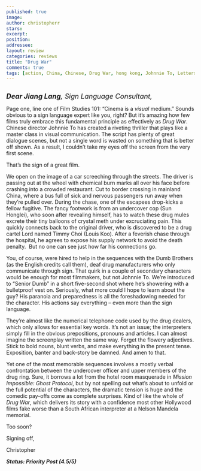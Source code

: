 ```yaml
---
published: true
image:
author: christopherr 
stars: 
excerpt: 
position: 
addressee: 
layout: review
categories: reviews
title: "Drug War"
comments: true
tags: [action, China, Chinese, Drug War, hong kong, Johnnie To, Letters, netflix]
---
```

<div><p><span class="full-image-block ssNonEditable"><span><a href="/letters/2014/1/16/drug-war.html"><img src="http://static.squarespace.com/static/5005f6bcc4aa41161b33e89e/5329cf1fe4b07c068ebf74de/5329cf1fe4b07c068ebf793c/1389892078653/Drug%20War.jpg" alt="" /></a></span></span></p>
<p><em><span style="font-size:130%;"><strong>Dear Jiang Lang</strong>, Sign Language Consultant,</span></em></p>
<p>Page one, line one of Film Studies 101: &ldquo;Cinema is a <em>visual </em>medium.&rdquo; Sounds obvious to a sign language expert like you, right? But it&rsquo;s amazing how few films truly embrace this fundamental principle as effectively as <em>Drug War</em>. Chinese director Johnnie To has created a riveting thriller that plays like a master class in visual communication. The script has plenty of great dialogue scenes, but not a single word is wasted on something that is better off shown. As a result, I couldn&rsquo;t take my eyes off the screen from the very first scene.</p>
<p>That&rsquo;s the sign of a great film.</p>
<p>We open on the image of a car screeching through the streets. The driver is passing out at the wheel with chemical burn marks all over his face before crashing into a crowded restaurant. Cut to border crossing in mainland China, where a bus full of sick and nervous passengers run away when they&rsquo;re pulled over. During the chase, one of the escapees drop-kicks a fellow fugitive. The fancy footwork is from an undercover cop (Sun Honglei), who soon after revealing himself, has to watch these drug mules excrete their tiny balloons of crystal meth under excruciating pain. This quickly connects back to the original driver, who is discovered to be a drug cartel Lord named Timmy Choi (Louis Koo). After a feverish chase through the hospital, he agrees to expose his supply network to avoid the death penalty. &nbsp;But no one can see just how far his connections go.</p>
<p>You, of course, were hired to help in the sequences with the Dumb Brothers (as the English credits call them), deaf drug manufacturers who only communicate through sign. That quirk in a couple of secondary characters would be enough for most filmmakers, but not Johnnie To. We&rsquo;re introduced to &ldquo;Senior Dumb&rdquo; in a short five-second shot where he&rsquo;s showering with a bulletproof vest on. Seriously, what more could I hope to learn about the guy? His paranoia and preparedness is all the foreshadowing needed for the character. His actions say everything &ndash; even more than the sign language.</p>
<p>They&rsquo;re almost like the numerical telephone code used by the drug dealers, which only allows for essential key words. It&rsquo;s not an issue; the interpreters simply fill in the obvious prepositions, pronouns and articles. I can almost imagine the screenplay written the same way. Forget the flowery adjectives. Stick to bold nouns, blunt verbs, and make everything in the present tense. Exposition, banter and back-story be damned. And amen to that.</p>
<p>Yet one of the most memorable sequences involves a mostly verbal confrontation between the undercover officer and upper members of the drug ring. Sure, it borrows a lot from the hotel room masquerade in <em>Mission Impossible: Ghost Protocol</em>, but by not spelling out what&rsquo;s about to unfold or the full potential of the characters, the dramatic tension is huge and the comedic pay-offs come as complete surprises. Kind of like the whole of <em>Drug War</em>, which delivers its story with a confidence most other Hollywood films fake worse than a South African interpreter at a Nelson Mandela memorial.</p>
<p>Too soon?</p>
<p>Signing off,&nbsp;</p>
<p>Christopher</p>
<p><strong><em>Status: Priority Post (4.5/5)</em></strong></p></div>
